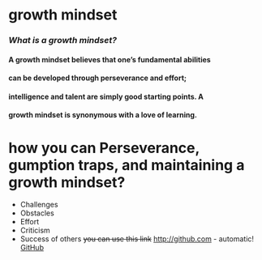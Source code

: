 # **growth mindset**
### *What is a growth mindset?*
#### A growth mindset believes that one’s fundamental abilities
#### can be developed through perseverance and effort;
#### intelligence and talent are simply good starting points. A 
#### growth mindset is synonymous with a love of learning.
# **how you can Perseverance, gumption traps, and maintaining a growth mindset?**
* Challenges
* Obstacles
* Effort
* Criticism
* Success of others
~~you can use this link~~
http://github.com - automatic!
[GitHub](https://www.atlassian.com/blog/inside-atlassian/growth-mindset)
